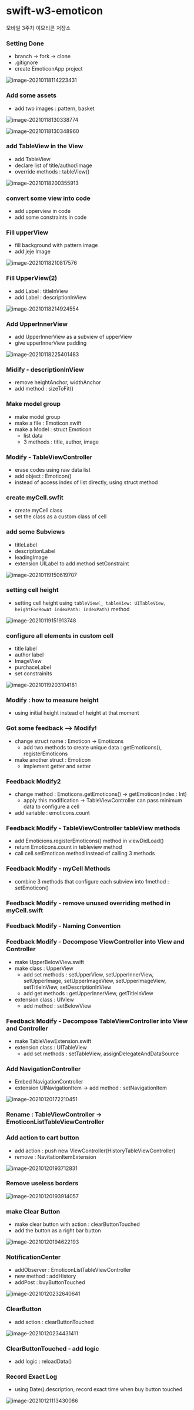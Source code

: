 # swift-w3-emoticon
모바일 3주차 이모티콘 저장소

### Setting Done

- branch -> fork -> clone
- .gitignore
- create EmoticonApp project

![image-20210118114223431](README.assets/image-20210118114223431.png)

### Add some assets

- add two images : pattern, basket

![image-20210118130338774](README.assets/image-20210118130338774.png)

![image-20210118130348960](README.assets/image-20210118130348960.png)

### add TableView in the View

- add TableView
- declare list of title/author/image
- override methods : tableView()

![image-20210118200355913](README.assets/image-20210118200355913.png)

### convert some view into code

- add upperview in code
- add some constraints in code

### Fill upperView

- fill background with pattern image
- add jeje Image

![image-20210118210817576](README.assets/image-20210118210817576.png)

### Fill UpperView(2)

- add Label : titleInView
- add Label : descriptionInView

![image-20210118214924554](README.assets/image-20210118214924554.png)

### Add UpperInnerView

- add UpperInnerView as a subview of upperView
- give upperInnerView padding

![image-20210118225401483](README.assets/image-20210118225401483.png)

### Midify - descriptionInView

- remove heightAnchor, widthAnchor
- add method : sizeToFit()

### Make model group

- make model group
- make a file : Emoticon.swift
- make a Model : struct Emoticon
  - list data
  - 3 methods : title, author, image

### Modify - TableViewController

- erase codes using raw data list
- add object : Emoticon()
- instead of access index of list directly, using struct method

### create myCell.swfit

- create myCell class
- set the class as a custom class of cell

### add some Subviews

- titleLabel
- descriptionLabel
- leadingImage
- extension UILabel to add method setConstraint

![image-20210119150619707](README.assets/image-20210119150619707.png)

### setting cell height

- setting cell height using `tableView(_ tableView: UITableView, heightForRowAt indexPath: IndexPath)` method

![image-20210119151913748](README.assets/image-20210119151913748.png)

### configure all elements in custom cell

- title label
- author label
- ImageView
- purchaceLabel
- set constrainits

![image-20210119203104181](README.assets/image-20210119203104181.png)

### Modify : how to measure height

- using initial height instead of height at that moment

### Got some feedback --> Modify!

- change struct name : Emoticon -> Emoticons
  - add two methods to create unique data : getEmoticons(), registerEmoticons
- make another struct : Emoticon
  - implement getter and setter

### Feedback Modify2

- change method : Emoticons.getEmoticons() -> getEmoticon(index : Int)
  - apply this modification -> TableViewController can pass minimum data to configure a cell
- add variable : emoticons.count

### Feedback Modify - TableViewController tableView methods

- add Emoticions.registerEmoticons() method in viewDidLoad()
- return Emoticons.count in tebleview method
- call cell.setEmoticon method instead of calling 3 methods

### Feedback Modify - myCell Methods

- combine 3 methods that configure each subview into 1method : setEmoticon()

### Feedback Modify - remove unused overriding method in myCell.swift

### Feedback Modify - Naming Convention

### Feedback Modify -  Decompose ViewController into View and Controller

- make UpperBelowView.swift
- make class : UpperView
  - add set methods : setUpperView, setUpperInnerView, setUpperImage, setUpperImageView, setUpperImageView, setTitleInView, setDescriptionInView
  - add get methods : getUpperInnerView, getTitleInView
- extension class : UIVlew
  - add method : setBelowView

### Feedback Modify - Decompose TableViewController into View and Controller

- make TableViewExtension.swift
- extension class : UITableView
  - add set methods : setTableView, assignDelegateAndDataSource

### Add NavigationController

- Embed NavigationController
- extension UINavigationItem -> add method : setNavigationItem

![image-20210120172210451](README.assets/image-20210120172210451.png)

### Rename : TableViewController -> EmoticonListTableViewController

### Add action to cart button

- add action : push new ViewController(HistoryTableViewController)
- remove : NavitationItemExtension

![image-20210120193712831](README.assets/image-20210120193712831.png)

### Remove useless borders

![image-20210120193914057](README.assets/image-20210120193914057.png)

### make Clear Button

- make clear button with action : clearButtonTouched
- add the button as a right bar button

![image-20210120194622193](README.assets/image-20210120194622193.png)

### NotificationCenter

- addObserver : EmoticonListTableViewController
- new method : addHistory
- addPost : buyButtonTouched

![image-20210120232640641](README.assets/image-20210120232640641.png)

### ClearButton

- add action : clearButtonTouched

![image-20210120234431411](README.assets/image-20210120234431411.png)

### ClearButtonTouched - add logic

- add logic : reloadData()

### Record Exact Log

- using Date().description, record exact time when buy button touched

![image-20210121113430086](README.assets/image-20210121113430086.png)

